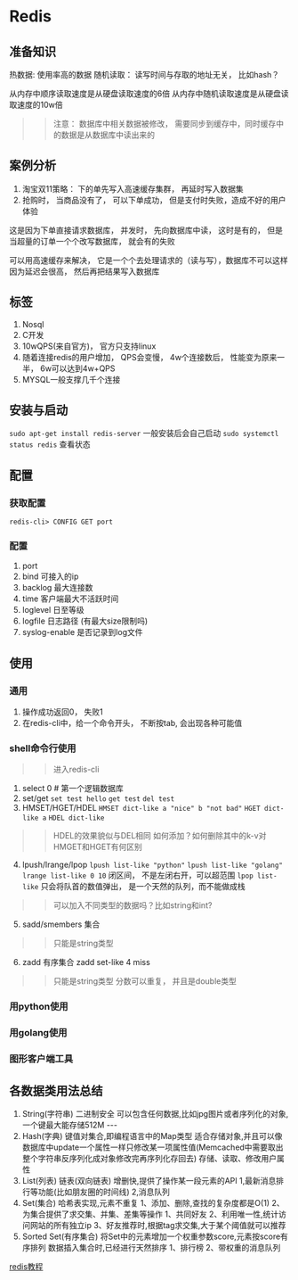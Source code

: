 # Redis


## 准备知识
热数据: 使用率高的数据
随机读取： 读写时间与存取的地址无关， 比如hash？

从内存中顺序读取速度是从硬盘读取速度的6倍
从内存中随机读取速度是从硬盘读取速度的10w倍

>> 注意： 数据库中相关数据被修改， 需要同步到缓存中，同时缓存中的数据是从数据库中读出来的


## 案例分析

1. 淘宝双11策略： 下的单先写入高速缓存集群， 再延时写入数据集
2. 抢购时， 当商品没有了， 可以下单成功， 但是支付时失败，造成不好的用户体验

这是因为下单直接请求数据库， 并发时， 先向数据库中读， 这时是有的， 但是当超量的订单一个个改写数据库， 就会有的失败

可以用高速缓存来解决， 它是一个个去处理请求的（读与写），数据库不可以这样因为延迟会很高， 然后再把结果写入数据库

## 标签
1. Nosql  
2. C开发  
3. 10wQPS(来自官方)， 官方只支持linux
4. 随着连接redis的用户增加， QPS会变慢， 4w个连接数后， 性能变为原来一半， 6w可以达到4w+QPS
5. MYSQL一般支撑几千个连接

## 安装与启动
`sudo apt-get install redis-server` 一般安装后会自己启动
`sudo systemctl status redis` 查看状态

## 配置
### 获取配置
`redis-cli> CONFIG GET port`
### 配置
1. port
2. bind     可接入的ip 
3. backlog  最大连接数 
4. time     客户端最大不活跃时间
5. loglevel 日至等级
6. logfile  日志路径 (有最大size限制吗)
7. syslog-enable    是否记录到log文件

## 使用
### 通用
1. 操作成功返回0， 失败1
2. 在redis-cli中，给一个命令开头， 不断按tab, 会出现各种可能值

### shell命令行使用
>> 进入redis-cli
1. select 0 # 第一个逻辑数据库
2. set/get 
`set test hello` 
`get test` 
`del test`
3. HMSET/HGET/HDEL
`HMSET dict-like a "nice" b "not bad"`
`HGET dict-like a`
`HDEL dict-like`
>> HDEL的效果貌似与DEL相同
>> 如何添加？如何删除其中的k-v对
>> HMGET和HGET有何区别
4. lpush/lrange/lpop
`lpush list-like "python"`
`lpush list-like "golang"`
`lrange list-like 0 10` 闭区间， 不是左闭右开，可以超范围
`lpop list-like` 只会将队首的数值弹出， 是一个天然的队列，而不能做成栈
>> 可以加入不同类型的数据吗？比如string和int?
5. sadd/smembers 集合
>> 只能是string类型

6. zadd 有序集合
zadd set-like 4 miss
>> 只能是string类型
>> 分数可以重复， 并且是double类型


### 用python使用

### 用golang使用

### 图形客户端工具

## 各数据类用法总结
1. String(字符串) 	二进制安全 	    可以包含任何数据,比如jpg图片或者序列化的对象,一个键最大能存储512M 	---
2. Hash(字典) 	    键值对集合,即编程语言中的Map类型 	适合存储对象,并且可以像数据库中update一个属性一样只修改某一项属性值(Memcached中需要取出整个字符串反序列化成对象修改完再序列化存回去) 	存储、读取、修改用户属性
3. List(列表) 	        链表(双向链表) 	增删快,提供了操作某一段元素的API 	1,最新消息排行等功能(比如朋友圈的时间线) 2,消息队列
4. Set(集合) 	哈希表实现,元素不重复 	1、添加、删除,查找的复杂度都是O(1) 2、为集合提供了求交集、并集、差集等操作 	1、共同好友 2、利用唯一性,统计访问网站的所有独立ip 3、好友推荐时,根据tag求交集,大于某个阈值就可以推荐
5. Sorted Set(有序集合) 	将Set中的元素增加一个权重参数score,元素按score有序排列 	数据插入集合时,已经进行天然排序 	1、排行榜 2、带权重的消息队列

[redis教程](https://www.runoob.com/redis/redis-conf.html)